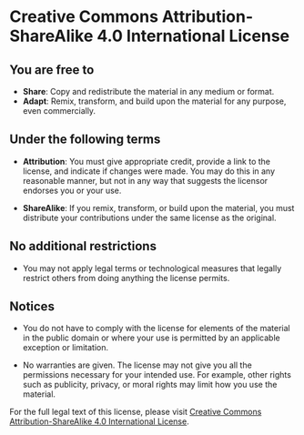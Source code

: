 # Creative Commons Attribution-ShareAlike 4.0 International License

## You are free to

- **Share**: Copy and redistribute the material in any medium or format.
- **Adapt**: Remix, transform, and build upon the material for any purpose, even commercially.

## Under the following terms

- **Attribution**: You must give appropriate credit, provide a link to the license, and indicate if changes were made. You may do this in any reasonable manner, but not in any way that suggests the licensor endorses you or your use.

- **ShareAlike**: If you remix, transform, or build upon the material, you must distribute your contributions under the same license as the original.

## No additional restrictions

- You may not apply legal terms or technological measures that legally restrict others from doing anything the license permits.

## Notices

- You do not have to comply with the license for elements of the material in the public domain or where your use is permitted by an applicable exception or limitation.

- No warranties are given. The license may not give you all the permissions necessary for your intended use. For example, other rights such as publicity, privacy, or moral rights may limit how you use the material.

For the full legal text of this license, please visit [Creative Commons Attribution-ShareAlike 4.0 International License](https://creativecommons.org/licenses/by-sa/4.0/).
